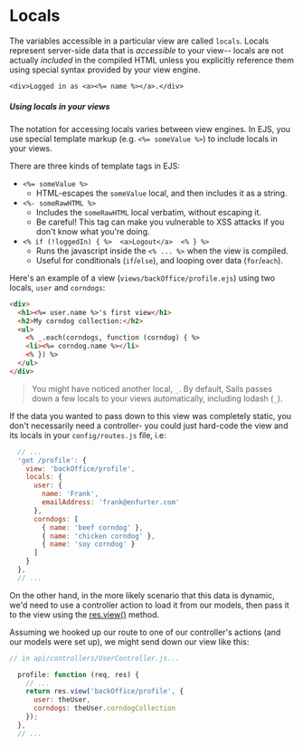 # Locals

The variables accessible in a particular view are called `locals`.  Locals represent server-side data that is _accessible_ to your view-- locals are not actually _included_ in the compiled HTML unless you explicitly reference them using special syntax provided by your view engine.

```ejs
<div>Logged in as <a><%= name %></a>.</div>
```

##### Using locals in your views

The notation for accessing locals varies between view engines.  In EJS, you use special template markup (e.g. `<%= someValue %>`) to include locals in your views.

There are three kinds of template tags in EJS:
+ `<%= someValue %>`
  + HTML-escapes the `someValue` local, and then includes it as a string.
+ `<%- someRawHTML %>`
  + Includes the `someRawHTML` local verbatim, without escaping it.
  + Be careful!  This tag can make you vulnerable to XSS attacks if you don't know what you're doing.
+ `<% if (!loggedIn) { %>  <a>Logout</a>  <% } %>`
  + Runs the javascript inside the `<% ... %>` when the view is compiled.
  + Useful for conditionals (`if`/`else`), and looping over data (`for`/`each`).


Here's an example of a view (`views/backOffice/profile.ejs`) using two locals, `user` and `corndogs`:

```html
<div>
  <h1><%= user.name %>'s first view</h1>
  <h2>My corndog collection:</h2>
  <ul>
    <% _.each(corndogs, function (corndog) { %>
    <li><%= corndog.name %></li>
    <% }) %>
  </ul>
</div>
```

> You might have noticed another local, `_`.  By default, Sails passes down a few locals to your views automatically, including lodash (`_`).

If the data you wanted to pass down to this view was completely static, you don't necessarily need a controller- you could just hard-code the view and its locals in your `config/routes.js` file, i.e:

```javascript
  // ...
  'get /profile': {
    view: 'backOffice/profile',
    locals: {
      user: {
        name: 'Frank',
        emailAddress: 'frank@enfurter.com'
      },
      corndogs: [
        { name: 'beef corndog' },
        { name: 'chicken corndog' },
        { name: 'soy corndog' }
      ]
    }
  },
  // ...
```

On the other hand, in the more likely scenario that this data is dynamic, we'd need to use a controller action to load it from our models, then pass it to the view using the [res.view()](http://sailsjs.com/documentation/reference/response-res/res-view) method.

Assuming we hooked up our route to one of our controller's actions (and our models were set up), we might send down our view like this:

```javascript
// in api/controllers/UserController.js...

  profile: function (req, res) {
    // ...
    return res.view('backOffice/profile', {
      user: theUser,
      corndogs: theUser.corndogCollection
    });
  },
  // ...
```


<docmeta name="displayName" value="Locals">
